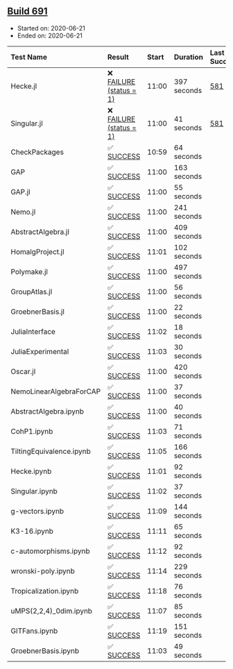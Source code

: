 ## [Build 691](https://oscarci.mathematik.uni-kl.de/job/oscar-julia-1.4/691/)

* Started on: 2020-06-21
* Ended on: 2020-06-21

| Test Name    | Result | Start | Duration | Last Success | First Failure |
|:-------------|:-------|:------|:---------|:-------------|:--------------|
| Hecke.jl | ❌ [FAILURE (status = 1)](https://oscarci.mathematik.uni-kl.de/job/oscar-julia-1.4/691/artifact/logs/build-691/Hecke.jl.log) | 11:00 | 397 seconds | [581](https://oscarci.mathematik.uni-kl.de/job/oscar-julia-1.4/581/) | [582](https://oscarci.mathematik.uni-kl.de/job/oscar-julia-1.4/582/) |
| Singular.jl | ❌ [FAILURE (status = 1)](https://oscarci.mathematik.uni-kl.de/job/oscar-julia-1.4/691/artifact/logs/build-691/Singular.jl.log) | 11:00 | 41 seconds | [581](https://oscarci.mathematik.uni-kl.de/job/oscar-julia-1.4/581/) | [582](https://oscarci.mathematik.uni-kl.de/job/oscar-julia-1.4/582/) |
| CheckPackages | ✅ [SUCCESS](https://oscarci.mathematik.uni-kl.de/job/oscar-julia-1.4/691/artifact/logs/build-691/CheckPackages.log) | 10:59 | 64 seconds |  |  |
| GAP | ✅ [SUCCESS](https://oscarci.mathematik.uni-kl.de/job/oscar-julia-1.4/691/artifact/logs/build-691/GAP.log) | 11:00 | 163 seconds |  |  |
| GAP.jl | ✅ [SUCCESS](https://oscarci.mathematik.uni-kl.de/job/oscar-julia-1.4/691/artifact/logs/build-691/GAP.jl.log) | 11:00 | 55 seconds |  |  |
| Nemo.jl | ✅ [SUCCESS](https://oscarci.mathematik.uni-kl.de/job/oscar-julia-1.4/691/artifact/logs/build-691/Nemo.jl.log) | 11:00 | 241 seconds |  |  |
| AbstractAlgebra.jl | ✅ [SUCCESS](https://oscarci.mathematik.uni-kl.de/job/oscar-julia-1.4/691/artifact/logs/build-691/AbstractAlgebra.jl.log) | 11:00 | 409 seconds |  |  |
| HomalgProject.jl | ✅ [SUCCESS](https://oscarci.mathematik.uni-kl.de/job/oscar-julia-1.4/691/artifact/logs/build-691/HomalgProject.jl.log) | 11:01 | 102 seconds |  |  |
| Polymake.jl | ✅ [SUCCESS](https://oscarci.mathematik.uni-kl.de/job/oscar-julia-1.4/691/artifact/logs/build-691/Polymake.jl.log) | 11:00 | 497 seconds |  |  |
| GroupAtlas.jl | ✅ [SUCCESS](https://oscarci.mathematik.uni-kl.de/job/oscar-julia-1.4/691/artifact/logs/build-691/GroupAtlas.jl.log) | 11:00 | 56 seconds |  |  |
| GroebnerBasis.jl | ✅ [SUCCESS](https://oscarci.mathematik.uni-kl.de/job/oscar-julia-1.4/691/artifact/logs/build-691/GroebnerBasis.jl.log) | 11:00 | 22 seconds |  |  |
| JuliaInterface | ✅ [SUCCESS](https://oscarci.mathematik.uni-kl.de/job/oscar-julia-1.4/691/artifact/logs/build-691/JuliaInterface.log) | 11:02 | 18 seconds |  |  |
| JuliaExperimental | ✅ [SUCCESS](https://oscarci.mathematik.uni-kl.de/job/oscar-julia-1.4/691/artifact/logs/build-691/JuliaExperimental.log) | 11:03 | 30 seconds |  |  |
| Oscar.jl | ✅ [SUCCESS](https://oscarci.mathematik.uni-kl.de/job/oscar-julia-1.4/691/artifact/logs/build-691/Oscar.jl.log) | 11:00 | 420 seconds |  |  |
| NemoLinearAlgebraForCAP | ✅ [SUCCESS](https://oscarci.mathematik.uni-kl.de/job/oscar-julia-1.4/691/artifact/logs/build-691/NemoLinearAlgebraForCAP.log) | 11:00 | 37 seconds |  |  |
| AbstractAlgebra.ipynb | ✅ [SUCCESS](https://oscarci.mathematik.uni-kl.de/job/oscar-julia-1.4/691/artifact/logs/build-691/AbstractAlgebra.ipynb.log) | 11:00 | 40 seconds |  |  |
| CohP1.ipynb | ✅ [SUCCESS](https://oscarci.mathematik.uni-kl.de/job/oscar-julia-1.4/691/artifact/logs/build-691/CohP1.ipynb.log) | 11:03 | 71 seconds |  |  |
| TiltingEquivalence.ipynb | ✅ [SUCCESS](https://oscarci.mathematik.uni-kl.de/job/oscar-julia-1.4/691/artifact/logs/build-691/TiltingEquivalence.ipynb.log) | 11:05 | 166 seconds |  |  |
| Hecke.ipynb | ✅ [SUCCESS](https://oscarci.mathematik.uni-kl.de/job/oscar-julia-1.4/691/artifact/logs/build-691/Hecke.ipynb.log) | 11:01 | 92 seconds |  |  |
| Singular.ipynb | ✅ [SUCCESS](https://oscarci.mathematik.uni-kl.de/job/oscar-julia-1.4/691/artifact/logs/build-691/Singular.ipynb.log) | 11:02 | 37 seconds |  |  |
| g-vectors.ipynb | ✅ [SUCCESS](https://oscarci.mathematik.uni-kl.de/job/oscar-julia-1.4/691/artifact/logs/build-691/g-vectors.ipynb.log) | 11:09 | 144 seconds |  |  |
| K3-16.ipynb | ✅ [SUCCESS](https://oscarci.mathematik.uni-kl.de/job/oscar-julia-1.4/691/artifact/logs/build-691/K3-16.ipynb.log) | 11:11 | 65 seconds |  |  |
| c-automorphisms.ipynb | ✅ [SUCCESS](https://oscarci.mathematik.uni-kl.de/job/oscar-julia-1.4/691/artifact/logs/build-691/c-automorphisms.ipynb.log) | 11:12 | 92 seconds |  |  |
| wronski-poly.ipynb | ✅ [SUCCESS](https://oscarci.mathematik.uni-kl.de/job/oscar-julia-1.4/691/artifact/logs/build-691/wronski-poly.ipynb.log) | 11:14 | 229 seconds |  |  |
| Tropicalization.ipynb | ✅ [SUCCESS](https://oscarci.mathematik.uni-kl.de/job/oscar-julia-1.4/691/artifact/logs/build-691/Tropicalization.ipynb.log) | 11:18 | 76 seconds |  |  |
| uMPS(2,2,4)_0dim.ipynb | ✅ [SUCCESS](https://oscarci.mathematik.uni-kl.de/job/oscar-julia-1.4/691/artifact/logs/build-691/uMPS-2-2-4-_0dim.ipynb.log) | 11:07 | 85 seconds |  |  |
| GITFans.ipynb | ✅ [SUCCESS](https://oscarci.mathematik.uni-kl.de/job/oscar-julia-1.4/691/artifact/logs/build-691/GITFans.ipynb.log) | 11:19 | 151 seconds |  |  |
| GroebnerBasis.ipynb | ✅ [SUCCESS](https://oscarci.mathematik.uni-kl.de/job/oscar-julia-1.4/691/artifact/logs/build-691/GroebnerBasis.ipynb.log) | 11:03 | 49 seconds |  |  |
